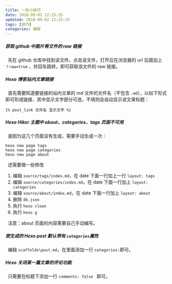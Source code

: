 ```yaml
---
title: 一些小技巧
date: 2018-09-02 12:25:35
updated: 2018-09-02 12:25:35
tags: [技巧]
categories: 编程
---
```


##### 获取 github 中图片等文件的 raw 链接
&nbsp;&nbsp;先在 github 仓库中找到该文件，点击该文件，打开后在浏览器的 url 后面加上 `？raw=true` ，并回车跳转，即可获取该文件的 raw 链接。

##### Hexo 博客站内文章链接
&nbsp;&nbsp;首先需要知道要链接的站内文章的 md 文件的文件名（不包含 `.md`），以如下形式即可形成链接，其中显示文字部分可选，不填则会自动显示该文章标题：

```
{% post_link 文件名 显示文字 %}
```

##### Hexo Hiker 主题中 about、categories、tags 页面不可用
&nbsp;&nbsp;是因为这几个页面没有生成，需要手动生成一次：
```
hexo new page tags
hexo new page categories
hexo new page about
```
&nbsp;&nbsp;还需要做一些修改
1. 编辑 `source/tags/index.md`，在 date 下面一行加上一行 `layout: tags`
2. 编辑 `source/categories/index.md`，在 date 下面一行加上 `layout: categories`
3. 编辑 `source/about/index.md`，在 date 下面一行加上 `layout: about`
4. 删除 `db.json`
5. 执行 `hexo clean`
6. 执行 `hexo g`

&nbsp;&nbsp;注意：about 页面的内容需要自己手动编写。

##### 使生成的 Hexo post 默认带有 `categories`属性
&nbsp;&nbsp;编辑 `scaffolds\post.md`，在里面添加一行 `categories:`即可。

##### Hexo 关闭某一篇文章的评论功能
&nbsp;&nbsp;只需要在标题下添加一行 `comments: false ` 即可。
